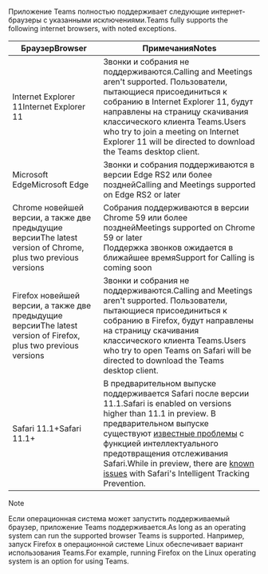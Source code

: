 <span data-ttu-id="c934d-101">Приложение Teams полностью поддерживает следующие интернет-браузеры с указанными исключениями.</span><span class="sxs-lookup"><span data-stu-id="c934d-101">Teams fully supports the following internet browsers, with noted exceptions.</span></span>

|<span data-ttu-id="c934d-102">Браузер</span><span class="sxs-lookup"><span data-stu-id="c934d-102">Browser</span></span>  |<span data-ttu-id="c934d-103">Примечания</span><span class="sxs-lookup"><span data-stu-id="c934d-103">Notes</span></span>  |
|---------|---------|
|<span data-ttu-id="c934d-104">Internet Explorer 11</span><span class="sxs-lookup"><span data-stu-id="c934d-104">Internet Explorer 11</span></span>     |   <span data-ttu-id="c934d-105">Звонки и собрания не поддерживаются.</span><span class="sxs-lookup"><span data-stu-id="c934d-105">Calling and Meetings aren't supported.</span></span> <span data-ttu-id="c934d-106">Пользователи, пытающиеся присоединиться к собранию в Internet Explorer 11, будут направлены на страницу скачивания классического клиента Teams.</span><span class="sxs-lookup"><span data-stu-id="c934d-106">Users who try to join a meeting on Internet Explorer 11 will be directed to download the Teams desktop client.</span></span>      |
|<span data-ttu-id="c934d-107">Microsoft Edge</span><span class="sxs-lookup"><span data-stu-id="c934d-107">Microsoft Edge</span></span>    |<span data-ttu-id="c934d-108">Звонки и собрания поддерживаются в версии Edge RS2 или более поздней</span><span class="sxs-lookup"><span data-stu-id="c934d-108">Calling and Meetings supported on Edge RS2 or later</span></span> |
|<span data-ttu-id="c934d-109">Chrome новейшей версии, а также две предыдущие версии</span><span class="sxs-lookup"><span data-stu-id="c934d-109">The latest version of Chrome, plus two previous versions</span></span>     | <span data-ttu-id="c934d-110">Собрания поддерживаются в версии Chrome 59 или более поздней</span><span class="sxs-lookup"><span data-stu-id="c934d-110">Meetings supported on Chrome 59 or later</span></span><br>  <span data-ttu-id="c934d-111">Поддержка звонков ожидается в ближайшее время</span><span class="sxs-lookup"><span data-stu-id="c934d-111">Support for Calling is coming soon</span></span>     |
|<span data-ttu-id="c934d-112">Firefox новейшей версии, а также две предыдущие версии</span><span class="sxs-lookup"><span data-stu-id="c934d-112">The latest version of Firefox, plus two previous versions</span></span>     |   <span data-ttu-id="c934d-113">Звонки и собрания не поддерживаются.</span><span class="sxs-lookup"><span data-stu-id="c934d-113">Calling and Meetings aren't supported.</span></span> <span data-ttu-id="c934d-114">Пользователи, пытающиеся присоединиться к собранию в Firefox, будут направлены на страницу скачивания классического клиента Teams.</span><span class="sxs-lookup"><span data-stu-id="c934d-114">Users who try to open Teams on Safari will be directed to download the Teams desktop client.</span></span>       |
|<span data-ttu-id="c934d-115">Safari 11.1+</span><span class="sxs-lookup"><span data-stu-id="c934d-115">Safari 11.1+</span></span>     |   <span data-ttu-id="c934d-116">В предварительном выпуске поддерживается Safari после версии 11.1.</span><span class="sxs-lookup"><span data-stu-id="c934d-116">Safari is enabled on versions higher than 11.1 in preview.</span></span> <span data-ttu-id="c934d-117">В предварительном выпуске существуют [известные проблемы](https://support.office.com/article/safari-browser-support-1aac0a7c-35a8-42c1-a7df-f674afe234df) с функцией интеллектуального предотвращения отслеживания Safari.</span><span class="sxs-lookup"><span data-stu-id="c934d-117">While in preview, there are [known issues](https://support.office.com/article/safari-browser-support-1aac0a7c-35a8-42c1-a7df-f674afe234df) with Safari's Intelligent Tracking Prevention.</span></span>|

> [!NOTE]
> <span data-ttu-id="c934d-118">Если операционная система может запустить поддерживаемый браузер, приложение Teams поддерживается.</span><span class="sxs-lookup"><span data-stu-id="c934d-118">As long as an operating system can run the supported browser Teams is supported.</span></span> <span data-ttu-id="c934d-119">Например, запуск Firefox в операционной системе Linux обеспечивает вариант использования Teams.</span><span class="sxs-lookup"><span data-stu-id="c934d-119">For example, running Firefox on the Linux operating system is an option for using Teams.</span></span>

